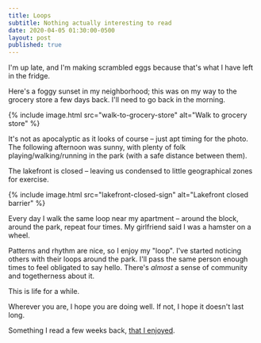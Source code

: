 ```yaml
---
title: Loops
subtitle: Nothing actually interesting to read
date: 2020-04-05 01:30:00-0500
layout: post
published: true
---
```


I'm up late, and I'm making scrambled eggs because that's what I have left in the fridge.

Here's a foggy sunset in my neighborhood; this was on my way to the grocery store a few days back. I'll need to go back in the morning.

{% include image.html src="walk-to-grocery-store" alt="Walk to grocery store" %}

It's not as apocalyptic as it looks of course – just apt timing for the photo. The following afternoon was sunny, with plenty of folk playing/walking/running in the park (with a safe distance between them).

<!--more-->

The lakefront is closed – leaving us condensed to little geographical zones for exercise.

{% include image.html src="lakefront-closed-sign" alt="Lakefront closed barrier" %}

Every day I walk the same loop near my apartment – around the block, around the park, repeat four times. My girlfriend said I was a hamster on a wheel.

Patterns and rhythm are nice, so I enjoy my "loop". I've started noticing others with their loops around the park. I'll pass the same person enough times to feel obligated to say hello. There's *almost* a sense of community and togetherness about it.

This is life for a while.

Wherever you are, I hope you are doing well. If not, I hope it doesn't last long.

Something I read a few weeks back, [that I enjoyed](https://kottke.org/20/03/some-people).
